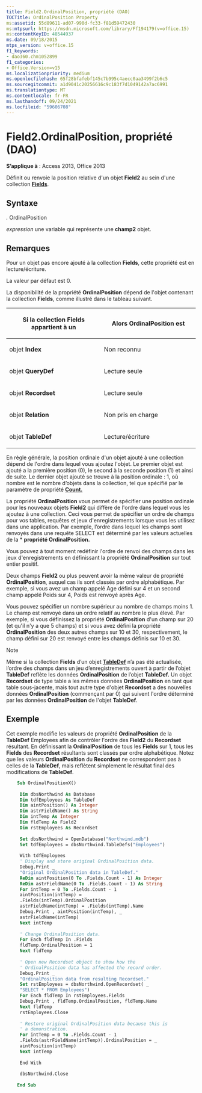 ```yaml
---
title: Field2.OrdinalPosition, propriété (DAO)
TOCTitle: OrdinalPosition Property
ms:assetid: 55d89611-ad07-990d-fc33-f81d59472430
ms:mtpsurl: https://msdn.microsoft.com/library/Ff194179(v=office.15)
ms:contentKeyID: 48544937
ms.date: 09/18/2015
mtps_version: v=office.15
f1_keywords:
- dao360.chm1052899
f1_categories:
- Office.Version=v15
ms.localizationpriority: medium
ms.openlocfilehash: 65f28bfafebf145c7b995c4aecc0aa3499f2b6c5
ms.sourcegitcommit: a1d9041c20256616c9c183f7d1049142a7ac6991
ms.translationtype: MT
ms.contentlocale: fr-FR
ms.lasthandoff: 09/24/2021
ms.locfileid: "59606708"
---
```

# <a name="field2ordinalposition-property-dao"></a>Field2.OrdinalPosition, propriété (DAO)


**S’applique à** : Access 2013, Office 2013


Définit ou renvoie la position relative d'un objet **Field2** au sein d'une collection **[Fields](fields-collection-dao.md)**.

## <a name="syntax"></a>Syntaxe

*.* OrdinalPosition

*expression* une variable qui représente une **champ2** objet.

## <a name="remarks"></a>Remarques

Pour un objet pas encore ajouté à la collection **Fields**, cette propriété est en lecture/écriture.

La valeur par défaut est 0.

La disponibilité de la propriété **OrdinalPosition** dépend de l'objet contenant la collection **Fields**, comme illustré dans le tableau suivant.

<table>
<colgroup>
<col style="width: 50%" />
<col style="width: 50%" />
</colgroup>
<thead>
<tr class="header">
<th><p>Si la collection Fields appartient à un</p></th>
<th><p>Alors OrdinalPosition est</p></th>
</tr>
</thead>
<tbody>
<tr class="odd">
<td><p>objet <strong>Index</strong></p></td>
<td><p>Non reconnu</p></td>
</tr>
<tr class="even">
<td><p>objet <strong>QueryDef</strong></p></td>
<td><p>Lecture seule</p></td>
</tr>
<tr class="odd">
<td><p>objet <strong>Recordset</strong></p></td>
<td><p>Lecture seule</p></td>
</tr>
<tr class="even">
<td><p>objet <strong>Relation</strong></p></td>
<td><p>Non pris en charge</p></td>
</tr>
<tr class="odd">
<td><p>objet <strong>TableDef</strong></p></td>
<td><p>Lecture/écriture</p></td>
</tr>
</tbody>
</table>


En règle générale, la position ordinale d'un objet ajouté à une collection dépend de l'ordre dans lequel vous ajoutez l'objet. Le premier objet est ajouté a la première position (0), le second à la seconde position (1) et ainsi de suite. Le dernier objet ajouté se trouve à la position ordinale : 1, où nombre est le nombre d’objets dans la collection, tel que spécifié par le paramètre de propriété **[Count.](containers-count-property-dao.md)**

La propriété **OrdinalPosition** vous permet de spécifier une position ordinale pour les nouveaux objets **Field2** qui diffère de l'ordre dans lequel vous les ajoutez à une collection. Ceci vous permet de spécifier un ordre de champs pour vos tables, requêtes et jeux d'enregistrements lorsque vous les utilisez dans une application. Par exemple, l’ordre dans lequel les champs sont renvoyés dans une requête SELECT est déterminé par les valeurs actuelles de la \* **propriété OrdinalPosition.**

Vous pouvez à tout moment redéfinir l'ordre de renvoi des champs dans les jeux d'enregistrements en définissant la propriété **OrdinalPosition** sur tout entier positif.

Deux champs **Field2** ou plus peuvent avoir la même valeur de propriété **OrdinalPosition**, auquel cas ils sont classés par ordre alphabétique. Par exemple, si vous avez un champ appelé Age défini sur 4 et un second champ appelé Poids sur 4, Poids est renvoyé après Age.

Vous pouvez spécifier un nombre supérieur au nombre de champs moins 1. Le champ est renvoyé dans un ordre relatif au nombre le plus élevé. Par exemple, si vous définissez la propriété **OrdinalPosition** d'un champ sur 20 (et qu'il n'y a que 5 champs) et si vous avez défini la propriété **OrdinalPosition** des deux autres champs sur 10 et 30, respectivement, le champ défini sur 20 est renvoyé entre les champs définis sur 10 et 30.


> [!NOTE]
> Même si la collection **Fields** d’un objet **[TableDef](tabledef-object-dao.md)** n’a **[](recordset-object-dao.md)** pas été actualisée, l’ordre des champs dans un jeu d’enregistrements ouvert à partir de l’objet **TableDef** reflète les données **OrdinalPosition** de l’objet **TableDef.** Un objet **Recordset** de type table a les mêmes données **OrdinalPosition** en tant que table sous-jacente, mais tout autre type d'objet **Recordset** a des nouvelles données **OrdinalPosition** (commençant par 0) qui suivent l'ordre déterminé par les données **OrdinalPosition** de l'objet **TableDef**.



## <a name="example"></a>Exemple

Cet exemple modifie les valeurs de propriété **OrdinalPosition** de la **TableDef** Employees afin de contrôler l'ordre des **Field2** du **Recordset** résultant. En définissant la **OrdinalPosition** de tous les **Fields** sur 1, tous les **Fields** des **Recordset** résultants sont classés par ordre alphabétique. Notez que les valeurs **OrdinalPosition** du **Recordset** ne correspondent pas à celles de la **TableDef**, mais reflètent simplement le résultat final des modifications de **TableDef**.

```vb
    Sub OrdinalPositionX() 
     
     Dim dbsNorthwind As Database 
     Dim tdfEmployees As TableDef 
     Dim aintPosition() As Integer 
     Dim astrFieldName() As String 
     Dim intTemp As Integer 
     Dim fldTemp As Field2 
     Dim rstEmployees As Recordset 
     
     Set dbsNorthwind = OpenDatabase("Northwind.mdb") 
     Set tdfEmployees = dbsNorthwind.TableDefs("Employees") 
     
     With tdfEmployees 
     ' Display and store original OrdinalPosition data. 
     Debug.Print _ 
     "Original OrdinalPosition data in TableDef." 
     ReDim aintPosition(0 To .Fields.Count - 1) As Integer 
     ReDim astrFieldName(0 To .Fields.Count - 1) As String 
     For intTemp = 0 To .Fields.Count - 1 
     aintPosition(intTemp) = _ 
     .Fields(intTemp).OrdinalPosition 
     astrFieldName(intTemp) = .Fields(intTemp).Name 
     Debug.Print , aintPosition(intTemp), _ 
     astrFieldName(intTemp) 
     Next intTemp 
     
     ' Change OrdinalPosition data. 
     For Each fldTemp In .Fields 
     fldTemp.OrdinalPosition = 1 
     Next fldTemp 
     
     ' Open new Recordset object to show how the 
     ' OrdinalPosition data has affected the record order. 
     Debug.Print _ 
     "OrdinalPosition data from resulting Recordset." 
     Set rstEmployees = dbsNorthwind.OpenRecordset( _ 
     "SELECT * FROM Employees") 
     For Each fldTemp In rstEmployees.Fields 
     Debug.Print , fldTemp.OrdinalPosition, fldTemp.Name 
     Next fldTemp 
     rstEmployees.Close 
     
     ' Restore original OrdinalPosition data because this is 
     ' a demonstration. 
     For intTemp = 0 To .Fields.Count - 1 
     .Fields(astrFieldName(intTemp)).OrdinalPosition = _ 
     aintPosition(intTemp) 
     Next intTemp 
     
     End With 
     
     dbsNorthwind.Close 
     
    End Sub
```

